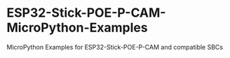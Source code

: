 # ESP32-Stick-POE-P-CAM-MicroPython-Examples
MicroPython Examples for ESP32-Stick-POE-P-CAM and compatible SBCs
